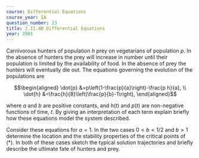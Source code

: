 ```yaml
---
course: Differential Equations
course_year: IA
question_number: 23
title: 2.II.8B Differential Equations
year: 2001
---
```



Carnivorous hunters of population $h$ prey on vegetarians of population $p$. In the absence of hunters the prey will increase in number until their population is limited by the availability of food. In the absence of prey the hunters will eventually die out. The equations governing the evolution of the populations are

$$\begin{aligned}
\dot{p} &=p\left(1-\frac{p}{a}\right)-\frac{p h}{a}, \\
\dot{h} &=\frac{h}{8}\left(\frac{p}{b}-1\right),
\end{aligned}$$

where $a$ and $b$ are positive constants, and $h(t)$ and $p(t)$ are non-negative functions of time, $t$. By giving an interpretation of each term explain briefly how these equations model the system described.

Consider these equations for $a=1$. In the two cases $0<b<1 / 2$ and $b>1$ determine the location and the stability properties of the critical points of $(*)$. In both of these cases sketch the typical solution trajectories and briefly describe the ultimate fate of hunters and prey.